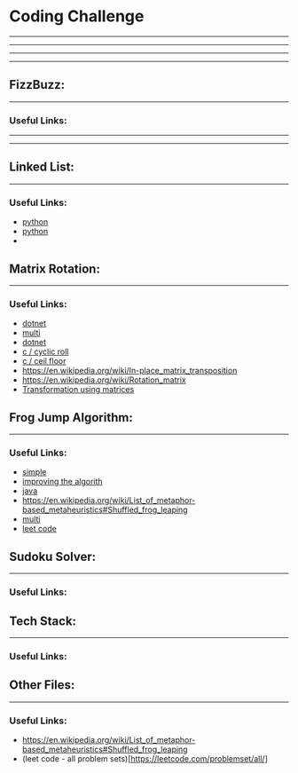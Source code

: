# Coding Challenge
***
***
***

***
## FizzBuzz:
***

### Useful Links:


***
***
## Linked List:
***

### Useful Links:

  - [python](https://www.codefellows.org/blog/implementing-a-singly-linked-list-in-python/)
  - [python](https://zachliugis.github.io/algorithm/2016/01/30/implement-singly-linked-list-in-python)
  - 


## Matrix Rotation:
***

### Useful Links:

  - [dotnet](https://www.csharp-console-examples.com/loop/for-loop/rotate-matrix-to-90-degree-in-c/)
  - [multi](https://www.geeksforgeeks.org/rotate-matrix-90-degree-without-using-extra-space-set-2/)
  - [dotnet](https://www.careercup.com/question?id=5667482614366208)
  - [c / cyclic roll](https://stackoverflow.com/questions/2893101/how-to-rotate-a-n-x-n-matrix-by-90-degrees)
  - [c / ceil floor](https://stackoverflow.com/questions/3488691/how-to-rotate-a-matrix-90-degrees-without-using-any-extra-space)
  - https://en.wikipedia.org/wiki/In-place_matrix_transposition
  - https://en.wikipedia.org/wiki/Rotation_matrix
  - [Transformation using matrices](https://www.mathplanet.com/education/geometry/transformations/transformation-using-matrices)



## Frog Jump Algorithm:
***

### Useful Links:

  - [simple](https://www.hackerearth.com/problem/algorithm/the-jumping-frog-32/)
  - [improving the algorith](https://stackoverflow.com/questions/18891098/a-better-frog-crossing-algorithm)
  - [java](http://www.dsalgo.com/2016/01/jumping-frog-problem.html)
  - https://en.wikipedia.org/wiki/List_of_metaphor-based_metaheuristics#Shuffled_frog_leaping
   - [multi](https://www.geeksforgeeks.org/minimum-number-of-jumps-to-reach-end-of-a-given-array/)
   - [leet code](https://leetcode.com/problems/frog-jump/)


## Sudoku Solver:
***

### Useful Links:



## Tech Stack:
***

### Useful Links:



## Other Files:
***

### Useful Links:

- https://en.wikipedia.org/wiki/List_of_metaphor-based_metaheuristics#Shuffled_frog_leaping
- (leet code - all problem sets)[https://leetcode.com/problemset/all/]

